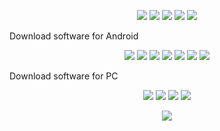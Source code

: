 <p align="center">
<a href="https://github.com/24clan/Autoscript/blob/master/README.md" target="_blank"><img src="https://img.shields.io/badge/-🏠 Home-blue.svg"></a>
<a href="https://github.com/24clan/Autoscript/blob/master/demo.md" target="_blank"><img src="https://img.shields.io/badge/-💢 Demo-blue.svg"></a>
<a href="https://github.com/24clan/Autoscript/blob/master/download.md" target="_blank"><img src="https://img.shields.io/badge/-⏬ Download-blue.svg"></a>
<a href="https://www.youtube.com/playlist?list=PLzBcA76rWoRg98Ef6hva_6S-Txl35Wl5p" target="_blank"><img src="https://img.shields.io/badge/-📺 Tutorials-blue.svg"></a>
<a href="https://github.com/24clan/Autoscript/blob/master/contact.md" target="_blank"><img src="https://img.shields.io/badge/-📲 Contact-blue.svg"></a>
</p>
<p></p>
Download software for Android 
<p align="center">
<a href="https://play.google.com/store/apps/details?id=com.sonelli.juicessh" target="_blank"><img src="https://img.shields.io/badge/- Juicessh-yellow.svg"></a>
<a href="https://play.google.com/store/apps/details?id=net.openvpn.openvpn" target="_blank"><img src="https://img.shields.io/badge/- Openvpn-orange.svg"></a>
<a href="https://play.google.com/store/apps/details?id=com.evozi.injector" target="_blank"><img src="https://img.shields.io/badge/- Http Injector-lightgrey.svg"></a>
<a href="https://play.google.com/store/apps/details?id=org.zwanoo.android.speedtest" target="_blank"><img src="https://img.shields.io/badge/- Speedtest-red.svg"></a>
<a href="https://play.google.com/store/apps/details?id=com.aor.droidedit" target="_blank"><img src="https://img.shields.io/badge/- Code edit-green.svg"></a>
<a href="https://play.google.com/store/apps/details?id=org.connectbot" target="_blank"><img src="https://img.shields.io/badge/- Connectboot-grey.svg"></a>
<a href="https://play.google.com/store/apps/details?id=team.dev.epro.proxyserver" target="_blank"><img src="https://img.shields.io/badge/- Epoxy-red.svg"></a>
  </p>
Download software for PC
  <p align="center">
<a href="https://the.earth.li/~sgtatham/putty/latest/x86/putty.exe" target="_blank"><img src="https://img.shields.io/badge/-Putty 32bit-yellow.svg"></a>
<a href="http://www.treshaut.net/tels/windows/putty/x64/putty.exe" target="_blank"><img src="https://img.shields.io/badge/- Putty 64bit-blue.svg"></a>
<a href="https://bvdl.s3-eu-west-1.amazonaws.com/BvSshServer-Inst.exe" target="_blank"><img src="https://img.shields.io/badge/- BvSshServer-grey.svg"></a>
<a href="https://swupdate.openvpn.org/community/releases/openvpn-install-2.4.2-I601.exe" target="_blank"><img src="https://img.shields.io/badge/- Openvpn-orange.svg"></a>
  </p>

<p></p>
<p align="center"><a href="https://telegram.me/LeeDzung"><img src="https://img.shields.io/badge/Copyright%20©-Lee%20Dzung%20Autoscript%202019.%20All%20rights%20reserved...-green.svg"></a></p>

